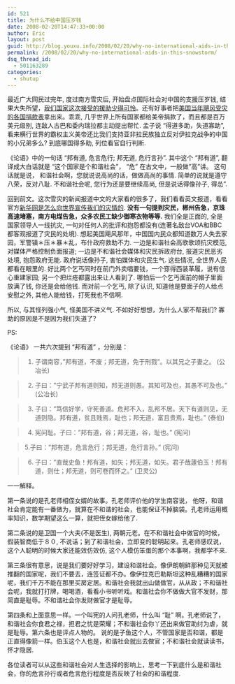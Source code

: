 ```yaml
---
id: 521
title: 为什么不给中国压岁钱
date: 2008-02-20T14:47:33+00:00
author: Eric
layout: post
guid: http://blog.youxu.info/2008/02/20/why-no-international-aids-in-this-snowstorm/
permalink: /2008/02/20/why-no-international-aids-in-this-snowstorm/
dsq_thread_id:
  - 501163289
categories:
  - shutup
---
```

最近广大网民过完年, 度过南方雪灾后, 开始盘点国际社会对中国的支<wbr></wbr>援压岁钱, 结果大失所望，<a href="http://bbs.hnol.net/topic-1403981-1-1.html" target="_blank">我们国家这次接受的援助少得可怜</a>。还有好事者把<a href="http://www.daqi.com/bbs/00/1853115.html" target="_blank">美国当年飓风受灾的各国捐款表</a>拿出来。乖乖, 几乎世界上所有国家都给美帝捐款了，而且都是百万美元级别, 连敌人古巴和委内瑞拉都主动提出帮忙. 孟子说 &#8220;得道多助，失道寡助&#8221;, 看来横行世界的霸权主义美帝还比我们支持亚非拉民族独立反对伊拉克战争的中国的小兄弟多么? 到底哪国得多助, 列位看官自行判断.

《论语》中的一句话 &#8220;邦有道, 危言危行; 邦无道, 危行言孙&#8221;. 其中这个 &#8220;邦有道&#8221;, 翻译成大白话就是 &#8220;这个国家是个和谐社会&#8221;， &#8220;危&#8221; 在古文中，一般做&#8221;高&#8221;讲。 这句话就是说， 和谐社会啊，您就说说高尚的话，做做高尚的事情. 简单的说就是遵守<wbr></wbr>八荣，反对八耻. 不和谐社会呢, 您行为还是要继续高尚, 但是说话得像孙子, 得怂&#8221;.

回到前文。这次雪灾的新闻报道中文的大家看的很多了，我们看看英文报道，看看官方[新华网是怎么向世界宣传我们的灾情的](http://www.xinhuanet.cn/english/08snow/tn.htm). **没有一句提到灾民，郴州告急，京珠高速堵塞，南方电煤告急，众多农民工缺少御寒衣物等等.** 我们全是正面的, 全是国家领导人一线抗灾, 一句对任何人的批评和抱怨都没有(连著名敌台VOA和BBC都客观报道了灾民的处境). 想起美国飓风那年，中国国内民众都知道数万人失去家园，军警镇＊压＊暴＊乱，布什政府救助不力. 一边是和谐社会高歌歌颂抗灾模范, 对媒体严格控制负面报道; 一边是不和谐社会媒体和灾民拆政府台, 报道灾民恶劣处境, 抱怨政府无能. 政府说话像孙子, 害怕媒体和灾民生气. 这些情况, 全世界人民都看在眼里的. 好比两个乞丐同时在前门外卖唱要钱，一个穿得西装革履，说有信心重建家园; 另一个把烂疮都露出来让人看到了. 哪怕后一个乞丐面前的帽子里面放满了钱, 你还是会给他钱. 而对前一个乞丐, 除了认识, 知道他是要面子的人给点安慰之外, 其他人能给钱，打死我也不信啊.

所以, 与其怪列强小气, 怪美国不讲义气. 不如好好想想，为什么人家不帮我们? 寡助的原因是不是因为我们失道了?

PS:
  
《论语》 一共六次提到 &#8220;邦有道&#8221; ，分别是：

<blockquote class="quote" style="border-left: 1px solid #cccccc; margin: 0px 0px 0px 0.8ex; padding-left: 1ex">
</blockquote>

> 1. 子谓南容，&#8221;邦有道，不废；邦无道，免于刑戮&#8221;。以其兄之子妻之。 (公冶长)

> 2. 子曰：&#8221;宁武子邦有道则知，邦无道则愚。其知可及也，其愚不可及也。&#8221; (公冶长)

> 3. 子曰：&#8221;笃信好学，守死善道。危邦不入，乱邦不居。天下有道则见，无道则隐。邦有道，贫且贱焉，耻也；邦无道，富且贵焉，耻也。&#8221; (泰伯)

> 4. 宪问耻。子曰：&#8221;邦有道，谷；邦无道，谷，耻也。&#8221; (宪问)

> 5.子曰：&#8221;邦有道，危言危行；邦无道，危行言孙。&#8221; (宪问)

> 6. 子曰：&#8221;直哉史鱼！邦有道，如矢；邦无道，如矢。君子哉蘧伯玉！邦有道，则仕；邦无道，则可卷而怀之。&#8221; (卫灵公)

一一解释。

第一条说的是孔老师相侄女婿的故事。孔老师评价他的学生南容说， 他呀，和谐社会肯定能有一番做为，就算在不和谐的社会，也能保证不掉脑袋。孔老师运用概率知识，数学期望这么一算，就把侄女嫁给他了.

第二条说的是卫国一个大夫(不是医生), 两朝元老。在不和谐社会中做官的时候，假装智商低于８０, 不说话；到了和谐社会，立即变的聪明起来。孔老师感叹说，这个人聪明的时候大家还能效仿效仿, 这个人模仿笨蛋的那个本事啊，我都学不来.
  
第三条很有意思，说是我们要好好学习，建设和谐社会。像伊朗朝鲜那种见天就被推翻的国家呢，我们不要去，连签证都不办。像伊拉克巴勒斯坦这种乱糟糟的国家呢，我们千万不能在那里买房定居。和谐社会我就出山做做官，从从政；不和谐社会呢，我就打打牌，喝喝酒，看看小书听听戏。和谐社会你不做做大官不发财，那简直是耻辱。不和谐社会你发财做官才是耻辱。

第四条和上面意思一样。一个叫宪的人问孔老师，什么叫 &#8220;耻&#8221; 啊。孔老师说了， 和谐社会你食君之禄，担君之忧是荣耀；不和谐社会你丫还出来做官助纣为虐，就是耻辱。第六条也是评点人物的。 说的是子鱼这个人，不管国家是否和谐，都是正直得像箭一样。伯玉这个人也是，和谐社会就出去做官；不和谐社会就读读书，怀才隐居.

各位读者可以从这些和谐社会对人生选择的影响上，思考一下到底什么是和谐社会，你的危言孙行或者危言危行程度是否反映了社会的和谐程度.